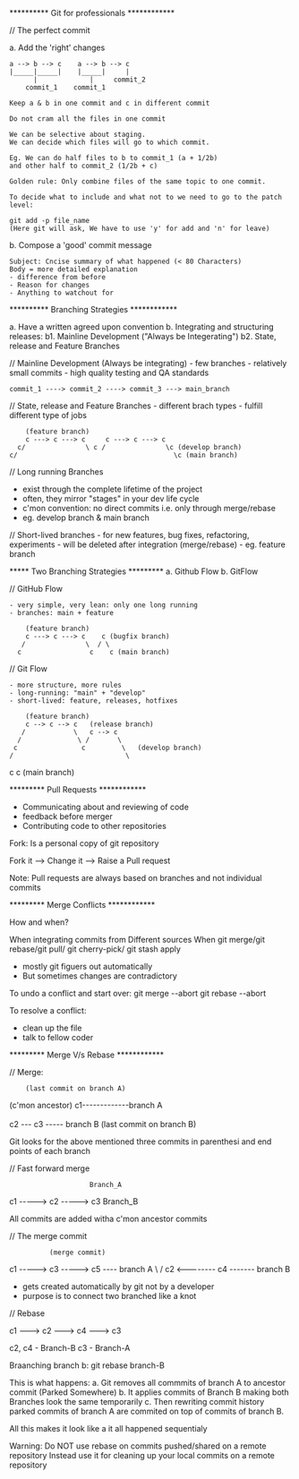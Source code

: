 ********** Git for professionals ************

// The perfect commit

a. Add the 'right' changes

    a --> b --> c    a --> b --> c    
    |_____|_____|    |_____|     |
          |             |     commit_2           
        commit_1    commit_1
    
    Keep a & b in one commit and c in different commit 
    
    Do not cram all the files in one commit

    We can be selective about staging. 
    We can decide which files will go to which commit.
    
    Eg. We can do half files to b to commit_1 (a + 1/2b)
    and other half to commit_2 (1/2b + c) 

    Golden rule: Only combine files of the same topic to one commit.

    To decide what to include and what not to we need to go to the patch level:

    git add -p file_name
    (Here git will ask, We have to use 'y' for add and 'n' for leave)

b. Compose a 'good' commit message

    Subject: Cncise summary of what happened (< 80 Characters)
    Body = more detailed explanation
    - difference from before
    - Reason for changes 
    - Anything to watchout for


********** Branching Strategies ************

a. Have a written agreed upon convention
b. Integrating and structuring releases:
    b1. Mainline Development ("Always be Integerating")
    b2. State, release and Feature Branches 


// Mainline Development (Always be integrating)
    - few branches 
    - relatively small commits
    - high quality testing and QA standards 

    commit_1 ----> commit_2 ----> commit_3 ---> main_branch

// State, release and Feature Branches
    - different brach types 
    - fulfill different type of jobs
        
        (feature branch)
        c ---> c ---> c     c ---> c ---> c
      c/               \ c /               \c (develop branch)
    c/                                       \c (main branch)

// Long running Branches 
   - exist through the complete lifetime of the project
   - often, they mirror "stages" in your dev life cycle
   - c'mon convention: no direct commits 
     i.e. only through merge/rebase
   - eg. develop branch & main branch

// Short-lived branches 
    - for new features, bug fixes, refactoring, experiments
    - will be deleted after integration (merge/rebase)
    - eg. feature branch 

***** Two Branching Strategies *********
a. Github Flow
b. GitFlow

// GitHub Flow

    - very simple, very lean: only one long running
    - branches: main + feature
        
        (feature branch)
        c ---> c ---> c    c (bugfix branch)
       /               \  / \   
      c                 c    c (main branch) 

// Git Flow

    - more structure, more rules
    - long-running: "main" + "develop"
    - short-lived: feature, releases, hotfixes 

        (feature branch)
        c --> c --> c   (release branch)
       /            \   c --> c
      /              \ /       \
     c                c         \   (develop branch)
    /                            \  
   c                              c (main branch)


********* Pull Requests ************

- Communicating about and reviewing of code
- feedback before merger
- Contributing code to other repositories

Fork: Is a personal copy of git repository

Fork it --> Change it --> Raise a Pull request 

Note: Pull requests are always based on branches and not individual commits


********* Merge Conflicts ************
 
 How and when?

 When integrating commits from Different sources
 When git merge/git rebase/git pull/
      git cherry-pick/ git stash apply 

- mostly git figuers out automatically
- But sometimes changes are contradictory

To undo a conflict and start over:
git merge --abort
git rebase --abort

To resolve a conflict:
- clean up the file
- talk to fellow coder

********* Merge V/s Rebase ************
        
// Merge:         

        (last commit on branch A)    
(c'mon ancestor) c1-------------branch A 
                  \
                   \
                    c2 --- c3 ----- branch B
                (last commit on branch B)

Git looks for the above mentioned three commits in parenthesi
and end points of each branch

// Fast forward merge 

                        Branch_A
c1 -----> c2 -----> c3 
                        Branch_B

All commits are added witha c'mon ancestor commits 

// The merge commit 
              
              (merge commit)
c1 -----> c3 -----> c5 ---- branch A
  \                /
    c2 <-------- c4 ------- branch B

- gets created automatically by git not by a developer 
- purpose is to connect two branched like a knot

// Rebase 

c1 ---> c2 ---> c4 ---> c3  

c2, c4 - Branch-B
c3 - Branch-A

Braanching branch b:
git rebase branch-B

This is what happens:
a. Git removes all commmits of branch A to ancestor commit (Parked Somewhere) 
b. It applies commits of Branch B making both Branches look the same temporarily 
c. Then rewriting commit history parked commits of branch A are commited on top of commits of branch B.
   
All this makes it look like a it all happened sequentialy

Warning: Do NOT use rebase on commits pushed/shared on a remote repository
Instead use it for cleaning up your local commits on a remote repository










